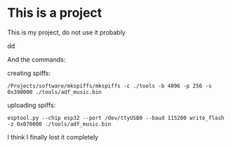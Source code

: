 # This is a project

This is my project, do not use it probably

dd

And the  commands:

creating spiffs:
```
/Projects/software/mkspiffs/mkspiffs -c ./tools -b 4096 -p 256 -s 0x390000 ./tools/adf_music.bin
```

uploading spiffs:
```
esptool.py --chip esp32 --port /dev/ttyUSB0 --baud 115200 write_flash -z 0x070000 ./tools/adf_music.bin
```

I think I finally lost it completely
